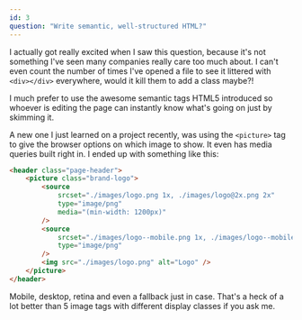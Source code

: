 ```yaml
---
id: 3
question: "Write semantic, well-structured HTML?"
---
```


I actually got really excited when I saw this question, because it's not something I've seen many companies really care too much about. I can't even count the number of times I've opened a file to see it littered with ```<div></div>``` everywhere, would it kill them to add a class maybe?!

I much prefer to use the awesome semantic tags HTML5 introduced so whoever is editing the page can instantly know what's going on just by skimming it.

A new one I just learned on a project recently, was using the ```<picture>``` tag to give the browser options on which image to show. It even has media queries built right in. I ended up with something like this:

```HTML
<header class="page-header">
    <picture class="brand-logo">
        <source
            srcset="./images/logo.png 1x, ./images/logo@2x.png 2x"
            type="image/png"
            media="(min-width: 1200px)"
        />
        <source
            srcset="./images/logo--mobile.png 1x, ./images/logo--mobile@2x.png 2x"
            type="image/png"
        />
        <img src="./images/logo.png" alt="Logo" />
    </picture>
</header>
```

Mobile, desktop, retina and even a fallback just in case. That's a heck of a lot better than 5 image tags with different display classes if you ask me.